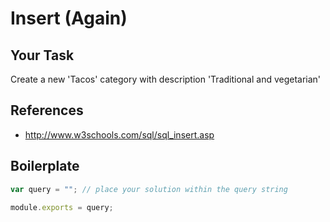 # Insert (Again)

## Your Task
Create a new 'Tacos' category with description 'Traditional and vegetarian'

## References
* http://www.w3schools.com/sql/sql_insert.asp

## Boilerplate

```javascript
var query = ""; // place your solution within the query string

module.exports = query;
```
